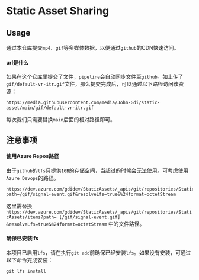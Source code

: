 # Static Asset Sharing

## Usage

通过本仓库提交`mp4`、`gif`等多媒体数据，以便通过`github`的CDN快速访问。


#### url是什么
如果在这个仓库里提交了文件，`pipeline`会自动同步文件至`github`。如上传了`gif/default-vr-itr.gif`文件，那么提交完成后，可以通过以下路径访问该资源：

```
https://media.githubusercontent.com/media/John-Gdi/static-asset/main/gif/default-vr-itr.gif
```

每次我们只需要替换`main`后面的相对路径即可。

## 注意事项

#### 使用Azure Repos路径

由于`github`的`lfs`只提供`1GB`的存储空间，当超过的时候会无法使用。可考虑使用`Azure Devops`的路径。

```
https://dev.azure.com/gdidev/StaticAssets/_apis/git/repositories/StaticAssets/items?path=/gif/signal-event.gif&resolveLfs=true&%24format=octetStream
```

这里需替换`https://dev.azure.com/gdidev/StaticAssets/_apis/git/repositories/StaticAssets/items?path= [/gif/signal-event.gif] &resolveLfs=true&%24format=octetStream` 中的文件路径。

#### 确保已安装lfs
本项目已启用`lfs`，请在执行`git add`前确保已经安装`lfs`。如果没有安装，可通过以下命令完成安装：

```
git lfs install
```